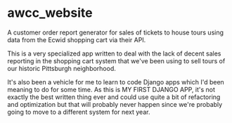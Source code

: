 awcc_website
================

A customer order report generator for sales of tickets to house tours
using data from the Ecwid shopping cart via their API.

This is a very specialized app written to deal with the lack of decent
sales reporting in the shopping cart system that we've been using to
sell tours of our historic Pittsburgh neighborhood.

It's also been a vehicle for me to learn to code Django apps which I'd
been meaning to do for some time. As this is MY FIRST DJANGO APP, it's
not exactly the best written thing ever and could use quite a bit of
refactoring and optimization but that will probably never happen since
we're probably going to move to a different system for next year.
